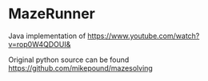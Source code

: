 # MazeRunner

Java implementation of https://www.youtube.com/watch?v=rop0W4QDOUI&

Original python source can be found https://github.com/mikepound/mazesolving

